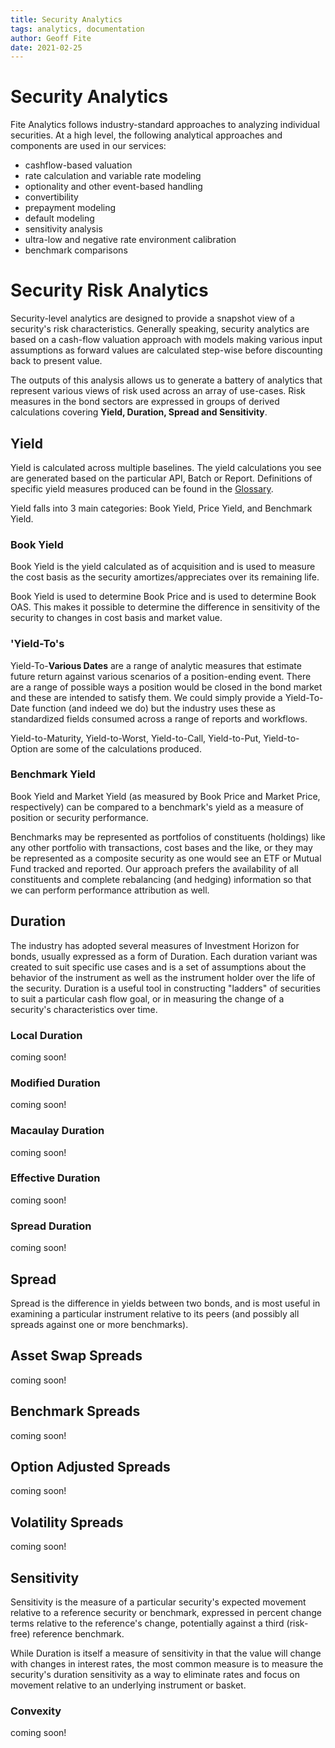```yaml
---
title: Security Analytics
tags: analytics, documentation
author: Geoff Fite
date: 2021-02-25
---
```


# Security Analytics

Fite Analytics follows industry-standard approaches to analyzing individual securities. At a high level, the following 
analytical approaches and components are used in our services:

- cashflow-based valuation
- rate calculation and variable rate modeling
- optionality and other event-based handling
- convertibility
- prepayment modeling
- default modeling
- sensitivity analysis
- ultra-low and negative rate environment calibration
- benchmark comparisons

# Security Risk Analytics

Security-level analytics are designed to provide a snapshot view of a security's risk characteristics. Generally 
speaking, security analytics are based on a cash-flow valuation approach with models making various input assumptions 
as forward values are calculated step-wise before discounting back to present value.

The outputs of this analysis allows us to generate a battery of analytics that represent various views of risk 
used across an array of use-cases. Risk measures in the bond sectors are expressed in groups of derived calculations 
covering **Yield, Duration, Spread and Sensitivity**.

## Yield

Yield is calculated across multiple baselines. The yield calculations you see are generated based on the particular API,
Batch or Report. Definitions of specific yield measures produced can be found in the [Glossary](./glossary).

Yield falls into 3 main categories: Book Yield, Price Yield, and Benchmark Yield.

### Book Yield

Book Yield is the yield calculated as of acquisition and is used to measure the cost basis as the security 
amortizes/appreciates over its remaining life.

Book Yield is used to determine Book Price and is used to determine Book OAS.  This makes it possible to determine the 
difference in sensitivity of the security to changes in cost basis and market value.

### 'Yield-To's

Yield-To-**Various Dates** are a range of analytic measures that estimate future return against various scenarios of a 
position-ending event. There are a range of possible ways a position would be closed in the bond market and these are 
intended to satisfy them. We could simply provide a Yield-To-Date function (and indeed we do) but the industry uses these
as standardized fields consumed across a range of reports and workflows.

Yield-to-Maturity, Yield-to-Worst, Yield-to-Call, Yield-to-Put, Yield-to-Option are some of the calculations produced.

### Benchmark Yield

Book Yield and Market Yield (as measured by Book Price and Market Price, respectively) can be compared to a benchmark's 
yield as a measure of position or security performance.

Benchmarks may be represented as portfolios of constituents (holdings) like any other portfolio with transactions, cost bases
and the like, or they may be represented as a composite security as one would see an ETF or Mutual Fund tracked and 
reported. Our approach prefers the availability of all constituents and complete rebalancing (and hedging) information
so that we can perform performance attribution as well.

## Duration

The industry has adopted several measures of Investment Horizon for bonds, usually expressed as a form of Duration. 
Each duration variant was created to suit specific use cases and is a set of assumptions about the behavior of 
the instrument as well as the instrument holder over the life of the security. Duration is a useful tool in constructing 
"ladders" of securities to suit a particular cash flow goal, or in measuring the change of a security's characteristics 
over time.

### Local Duration

coming soon!

### Modified Duration

coming soon!

### Macaulay Duration

coming soon!

### Effective Duration

coming soon!

### Spread Duration

coming soon!

## Spread

Spread is the difference in yields between two bonds, and is most useful in examining a particular instrument relative to 
its peers (and possibly all spreads against one or more benchmarks).

## Asset Swap Spreads

coming soon!

## Benchmark Spreads

coming soon!

## Option Adjusted Spreads

coming soon!

## Volatility Spreads

coming soon!

## Sensitivity

Sensitivity is the measure of a particular security's expected movement relative to a reference security or benchmark, 
expressed in percent change terms relative to the reference's change, potentially against a third (risk-free) reference 
benchmark.

While Duration is itself a measure of sensitivity in that the value will change with changes in interest rates, the 
most common measure is to measure the security's duration sensitivity as a way to eliminate rates and focus on movement 
relative to an underlying instrument or basket.

### Convexity

coming soon!
